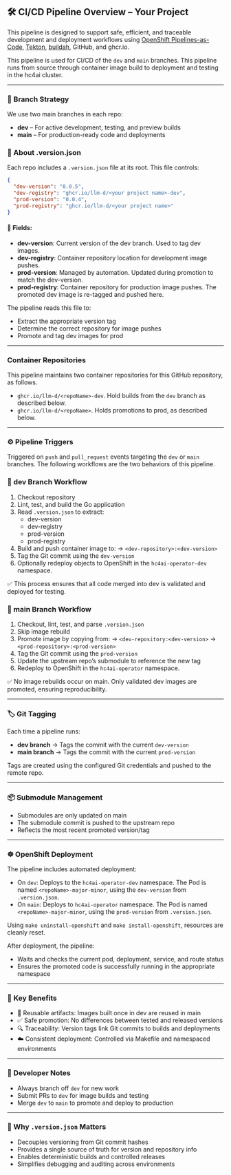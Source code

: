 ## 🛠️ CI/CD Pipeline Overview – Your Project

<!-- NOTE TO CONTRIBUTORS: every repo in the hc4ai organization is intended to have the same contents in this file. The origin is the copy in https://github.ibm.com/mspreitz/hc4ai-hello-neural/blob/dev/.tekton/README.md; submit PRs against that one -->

This pipeline is designed to support safe, efficient, and traceable development and deployment workflows using [OpenShift Pipelines-as-Code](https://pipelinesascode.com/), [Tekton](https://tekton.dev/), [buildah](https://buildah.io/), GitHub, and ghcr.io.

This pipeline is used for CI/CD of the `dev` and `main` branches. This pipeline runs from source through container image build to deployment and testing in the hc4ai cluster.

---

### 🔀 Branch Strategy
We use two main branches in each repo:

- **dev** – For active development, testing, and preview builds
- **main** – For production-ready code and deployments

### 📄 About .version.json
Each repo includes a `.version.json` file at its root. This file controls:

```json
{
  "dev-version": "0.0.5",
  "dev-registry": "ghcr.io/llm-d/<your project name>-dev",
  "prod-version": "0.0.4",
  "prod-registry": "ghcr.io/llm-d/<your project name>"
}
```

#### 🔑 Fields:
- **dev-version**: Current version of the dev branch. Used to tag dev images.
- **dev-registry**: Container repository location for development image pushes.
- **prod-version**: Managed by automation. Updated during promotion to match the dev-version.
- **prod-registry**: Container repository for production image pushes. The promoted dev image is re-tagged and pushed here.

The pipeline reads this file to:
- Extract the appropriate version tag
- Determine the correct repository for image pushes
- Promote and tag dev images for prod

---

### Container Repositories

This pipeline maintains two container repositories for this GitHub repository, as follows.

- `ghcr.io/llm-d/<repoName>-dev`. Hold builds from the `dev` branch as described below.
- `ghcr.io/llm-d/<repoName>`. Holds promotions to prod, as described below.

---

### ⚙️ Pipeline Triggers
Triggered on `push` and `pull_request` events targeting the `dev` or `main` branches. The following workflows are the two behaviors of this pipeline.

### 🔧 dev Branch Workflow
1. Checkout repository
2. Lint, test, and build the Go application
3. Read `.version.json` to extract:
    - dev-version
    - dev-registry
    - prod-version
    - prod-registry
4. Build and push container image to:
   → `<dev-repository>:<dev-version>`
5. Tag the Git commit using the `dev-version`
6. Optionally redeploy objects to OpenShift in the `hc4ai-operator-dev` namespace.

✅ This process ensures that all code merged into dev is validated and deployed for testing.

### 🚀 main Branch Workflow
1. Checkout, lint, test, and parse `.version.json`
2. Skip image rebuild
3. Promote image by copying from:
   → `<dev-repository:<dev-version>` → `<prod-repository>:<prod-version>`
4. Tag the Git commit using the `prod-version`
5. Update the upstream repo’s submodule to reference the new tag
6. Redeploy to OpenShift in the `hc4ai-operator` namespace.

✅ No image rebuilds occur on main. Only validated dev images are promoted, ensuring reproducibility.

---

### 🏷️ Git Tagging
Each time a pipeline runs:
- **dev branch** → Tags the commit with the current `dev-version`
- **main branch** → Tags the commit with the current `prod-version`

Tags are created using the configured Git credentials and pushed to the remote repo.

---

### 📦 Submodule Management
- Submodules are only updated on main
- The submodule commit is pushed to the upstream repo
- Reflects the most recent promoted version/tag

---

### ☸️ OpenShift Deployment
The pipeline includes automated deployment:
- On `dev`: Deploys to the `hc4ai-operator-dev` namespace. The Pod is named `<repoName>-major-minor`, using the `dev-version` from `.version.json`.
- On `main`: Deploys to `hc4ai-operator` namespace. The Pod is named `<repoName>-major-minor`, using the `prod-version` from `.version.json`.

Using `make uninstall-openshift` and `make install-openshift`, resources are cleanly reset.

After deployment, the pipeline:
- Waits and checks the current pod, deployment, service, and route status
- Ensures the promoted code is successfully running in the appropriate namespace

---

### 🧠 Key Benefits
- 🔄 Reusable artifacts: Images built once in dev are reused in main
- ✅ Safe promotion: No differences between tested and released versions
- 🔍 Traceability: Version tags link Git commits to builds and deployments
- ☁️ Consistent deployment: Controlled via Makefile and namespaced environments

---

### 🧰 Developer Notes
- Always branch off `dev` for new work
- Submit PRs to `dev` for image builds and testing
- Merge `dev` to `main` to promote and deploy to production

---

### 🧠 Why `.version.json` Matters
- Decouples versioning from Git commit hashes
- Provides a single source of truth for version and repository info
- Enables deterministic builds and controlled releases
- Simplifies debugging and auditing across environments

